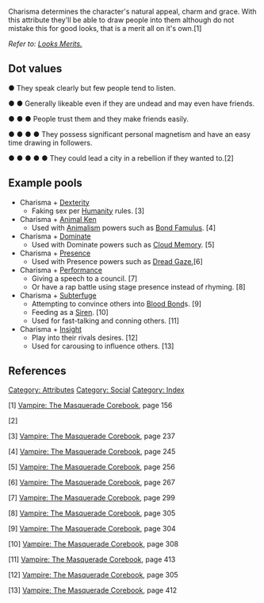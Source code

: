 Charisma determines the character's natural appeal, charm and grace.
With this attribute they'll be able to draw people into them although do
not mistake this for good looks, that is a merit all on it's own.[1]

*Refer to: <a href="Merits_and_Flaws#Looks" class="wikilink"
title="Looks Merits.">Looks Merits.</a>*

## Dot values

● They speak clearly but few people tend to listen.

● ● Generally likeable even if they are undead and may even have
friends.

● ● ● People trust them and they make friends easily.

● ● ● ● They possess significant personal magnetism and have an easy
time drawing in followers.

● ● ● ● ● They could lead a city in a rebellion if they wanted to.[2]

## Example pools

- Charisma +
  <a href="Dexterity" class="wikilink" title="Dexterity">Dexterity</a>
  - Faking sex per
    <a href="Humanity" class="wikilink" title="Humanity">Humanity</a>
    rules. [3]
- Charisma +
  <a href="Animal_Ken" class="wikilink" title="Animal Ken">Animal Ken</a>
  - Used with
    <a href="Animalism" class="wikilink" title="Animalism">Animalism</a>
    powers such as <a href="Animalism#Bond_Famulus" class="wikilink"
    title="Bond Famulus">Bond Famulus</a>. [4]
- Charisma +
  <a href="Dominate" class="wikilink" title="Dominate">Dominate</a>
  - Used with Dominate powers such as
    <a href="Dominate#Cloud_Memory" class="wikilink"
    title="Cloud Memory">Cloud Memory</a>. [5]
- Charisma +
  <a href="Presence" class="wikilink" title="Presence">Presence</a>
  - Used with Presence powers such as
    <a href="Presence#Dread_Gaze" class="wikilink" title="Dread Gaze.">Dread
    Gaze.</a>[6]
- Charisma + <a href="Performance" class="wikilink"
  title="Performance">Performance</a>
  - Giving a speech to a council. [7]
  - Or have a rap battle using stage presence instead of rhyming. [8]
- Charisma +
  <a href="Subterfuge" class="wikilink" title="Subterfuge">Subterfuge</a>
  - Attempting to convince others into
    <a href="Blood_Bond" class="wikilink" title="Blood Bo">Blood Bo</a><a href="Blood_Bond" class="wikilink" title="nd">nd</a>s.
    [9]
  - Feeding as a
    <a href="Predator_types#Siren" class="wikilink" title="Siren">Siren</a>.
    [10]
  - Used for fast-talking and conning others. [11]
- Charisma +
  <a href="Insight" class="wikilink" title="Insig">Insig</a><a href="Insight" class="wikilink" title="ht">ht</a>
  - Play into their rivals desires. [12]
  - Used for carousing to influence others. [13]

## References

<a href="Category:_Attributes" class="wikilink"
title="Category: Attributes">Category: Attributes</a>
<a href="Category:_Social" class="wikilink"
title="Category: Social">Category: Social</a>
<a href="Category:_Index" class="wikilink"
title="Category: Index">Category: Index</a>

[1] <a href="Vampire:_The_Masquerade_Corebook" class="wikilink"
title="Vampire: The Masquerade Corebook">Vampire: The Masquerade
Corebook</a>, page 156

[2]

[3] <a href="Vampire:_The_Masquerade_Corebook" class="wikilink"
title="Vampire: The Masquerade Corebook">Vampire: The Masquerade
Corebook</a>, page 237

[4] <a href="Vampire:_The_Masquerade_Corebook" class="wikilink"
title="Vampire: The Masquerade Corebook">Vampire: The Masquerade
Corebook</a>, page 245

[5] <a href="Vampire:_The_Masquerade_Corebook" class="wikilink"
title="Vampire: The Masquerade Corebook">Vampire: The Masquerade
Corebook</a>, page 256

[6] <a href="Vampire:_The_Masquerade_Corebook" class="wikilink"
title="Vampire: The Masquerade Corebook">Vampire: The Masquerade
Corebook</a>, page 267

[7] <a href="Vampire:_The_Masquerade_Corebook" class="wikilink"
title="Vampire: The Masquerade Corebook">Vampire: The Masquerade
Corebook</a>, page 299

[8] <a href="Vampire:_The_Masquerade_Corebook" class="wikilink"
title="Vampire: The Masquerade Corebook">Vampire: The Masquerade
Corebook</a>, page 305

[9] <a href="Vampire:_The_Masquerade_Corebook" class="wikilink"
title="Vampire: The Masquerade Corebook">Vampire: The Masquerade
Corebook</a>, page 304

[10] <a href="Vampire:_The_Masquerade_Corebook" class="wikilink"
title="Vampire: The Masquerade Corebook">Vampire: The Masquerade
Corebook</a>, page 308

[11] <a href="Vampire:_The_Masquerade_Corebook" class="wikilink"
title="Vampire: The Masquerade Corebook">Vampire: The Masquerade
Corebook</a>, page 413

[12] <a href="Vampire:_The_Masquerade_Corebook" class="wikilink"
title="Vampire: The Masquerade Corebook">Vampire: The Masquerade
Corebook</a>, page 305

[13] <a href="Vampire:_The_Masquerade_Corebook" class="wikilink"
title="Vampire: The Masquerade Corebook">Vampire: The Masquerade
Corebook</a>, page 412
